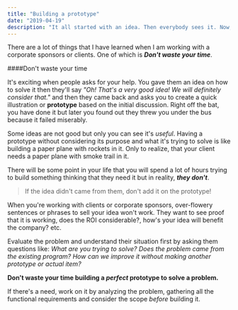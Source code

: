 ```yaml
---
title: "Building a prototype"
date: "2019-04-19"
description: "It all started with an idea. Then everybody sees it. Now, everybody wants to join the ride..."
---
```


There are a lot of things that I have learned when I am working with a corporate sponsors or clients. One of which is ***Don't waste your time***.

####Don't waste your time

It's exciting when people asks for your help. You gave them an idea on how to solve it then they'll say *"Oh! That's a very good idea! We will definitely consider that."* and then they came back and asks you to create a quick illustration or **prototype** based on the initial discussion. Right off the bat, you have done it but later you found out they threw you under the bus because it failed miserably.

Some ideas are not good but only you can see it's *useful*. Having a prototype without considering its purpose and what it's trying to solve is like building a paper plane with rockets in it. Only to realize, that your client needs a paper plane with smoke trail in it. 

There will be some point in your life that you will spend a lot of hours trying to build something thinking that they need it but in reality, ***they don't***.

>If the idea didn't came from them, don't add it on the prototype!

When you're working with clients or corporate sponsors, over-flowery sentences or phrases to sell your idea won't work. They want to see proof that it is working, does the ROI considerable?, how's your idea will benefit the company? etc.

Evaluate the problem and understand their situation first by asking them questions like: *What are you trying to solve?* *Does the problem came from the existing program?* *How can we improve it without making another prototype or actual item?*

**Don't waste your time building a *perfect* prototype to solve a problem.**

If there's a need, work on it by analyzing the problem, gathering all the functional requirements and consider the scope *before* building it.



